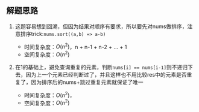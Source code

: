 ## 解题思路

1. 这题容易想到回溯，但因为结果对顺序有要求，所以要先对nums做排序，注意排序trick:`nums.sort((a,b) => a-b)`

   + 时间复杂度：$O(n^2)$，n + n-1 + n-2 + ... + 1
   + 空间复杂度：$O(n^2)$

2. 在1的基础上，避免查询重复的元素，判断`nums[i] == nums[i-1]`则不递归下去，因为上一个元素已经判断过了，并且这样也不用比较res中的元素是否重复了，因为排序后的nums+跳过重复元素就保证了唯一

   + 时间复杂度：$O(n^2)$，
   + 空间复杂度：$O(n^2)$